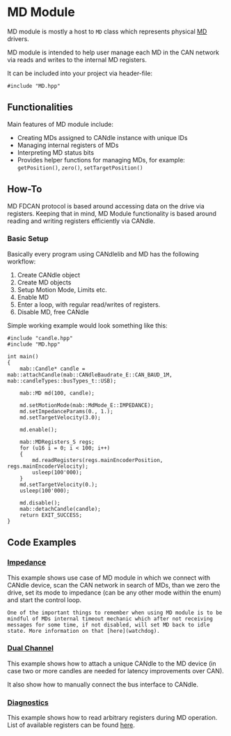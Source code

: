 # MD Module

MD module is mostly a host to `MD` class which represents physical [MD](../../MD/intro) drivers.

MD module is intended to help user manage each MD in the CAN network via reads and writes to the
internal MD registers.

It can be included into your project via header-file:

```
#include "MD.hpp"
```

## Functionalities

Main features of MD module include:

- Creating MDs assigned to CANdle instance with unique IDs
- Managing internal registers of MDs
- Interpreting MD status bits
- Provides helper functions for managing MDs, for example: `getPosition()`, `zero()`,
  `setTargetPosition()`

## How-To

MD FDCAN protocol is based around accessing data on the drive via registers. Keeping that in mind,
MD Module functionality is based around reading and writing registers efficiently via CANdle.

### Basic Setup

Basically every program using CANdlelib and MD has the following workflow:

1. Create CANdle object
1. Create MD objects
1. Setup Motion Mode, Limits etc.
1. Enable MD
1. Enter a loop, with regular read/writes of registers.
1. Disable MD, free CANdle

Simple working example would look something like this:

```
#include "candle.hpp"
#include "MD.hpp"

int main()
{
    mab::Candle* candle = mab::attachCandle(mab::CANdleBaudrate_E::CAN_BAUD_1M, mab::candleTypes::busTypes_t::USB);

    mab::MD md(100, candle);    

    md.setMotionMode(mab::MdMode_E::IMPEDANCE);
    md.setImpedanceParams(0., 1.);
    md.setTargetVelocity(3.0);

    md.enable();

    mab::MDRegisters_S regs;
    for (u16 i = 0; i < 100; i++)
    {
        md.readRegisters(regs.mainEncoderPosition, regs.mainEncoderVelocity);
        usleep(100'000);
    }
    md.setTargetVelocity(0.);
    usleep(100'000);

    md.disable();  
    mab::detachCandle(candle);
    return EXIT_SUCCESS;
}
```

## Code Examples

### [Impedance](https://github.com/mabrobotics/CANdle-SDK/blob/main/examples/cpp/md_example_impedance.cpp)

This example shows use case of MD module in which we connect with CANdle device, scan the CAN
network in search of MDs, than we zero the drive, set its mode to impedance (can be any other mode
within the enum) and start the control loop.

```{note}
One of the important things to remember when using MD module is to be mindful of MDs internal timeout mechanic which after not receiving messages for some time, if not disabled, will set MD back to idle state. More information on that [here](watchdog).
```

### [Dual Channel](https://github.com/mabrobotics/CANdle-SDK/blob/main/examples/cpp/md_example_dual_chanel.cpp)

This example shows how to attach a unique CANdle to the MD device (in case two or more candles are
needed for latency improvements over CAN).

It also show how to manually connect the bus interface to CANdle.

### [Diagnostics](https://github.com/mabrobotics/CANdle-SDK/blob/main/examples/cpp/md_example_diagnostics.cpp)

This example shows how to read arbitrary registers during MD operation. List of available registers
can be found [here](registers).
